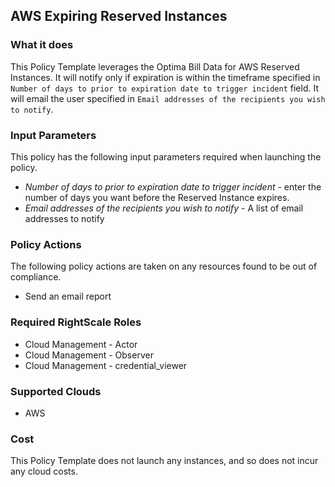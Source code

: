 ## AWS Expiring Reserved Instances

### What it does

This Policy Template leverages the Optima Bill Data for AWS Reserved Instances. It will notify only if expiration is within the timeframe specified in `Number of days to prior to expiration date to trigger incident` field. It will email the user specified in `Email addresses of the recipients you wish to notify`.


### Input Parameters

This policy has the following input parameters required when launching the policy.

- *Number of days to prior to expiration date to trigger incident* - enter the number of days you want before the Reserved Instance expires.
- *Email addresses of the recipients you wish to notify* - A list of email addresses to notify

### Policy Actions

The following policy actions are taken on any resources found to be out of compliance.

- Send an email report

### Required RightScale Roles

- Cloud Management - Actor
- Cloud Management - Observer
- Cloud Management - credential_viewer


### Supported Clouds

- AWS

### Cost

This Policy Template does not launch any instances, and so does not incur any cloud costs.

